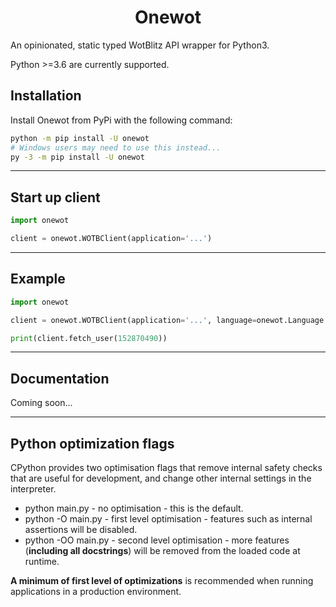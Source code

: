 <h1 align="center">Onewot</h1>
<p>
An opinionated, static typed WotBlitz API wrapper for Python3.

Python >=3.6 are currently supported.
</p>

## Installation
Install Onewot from PyPi with the following command:

```bash
python -m pip install -U onewot
# Windows users may need to use this instead...
py -3 -m pip install -U onewot
```

----

## Start up client

```py
import onewot

client = onewot.WOTBClient(application='...')
```

----

## Example

```py
import onewot

client = onewot.WOTBClient(application='...', language=onewot.Language.ENGLISH)

print(client.fetch_user(152870490))
```

----

## Documentation

Coming soon...

----

## Python optimization flags
CPython provides two optimisation flags that remove internal safety checks that are useful for development, and change other internal settings in the interpreter.

- python main.py - no optimisation - this is the default.
- python -O main.py - first level optimisation - features such as internal
    assertions will be disabled.
- python -OO main.py - second level optimisation - more features (**including
    all docstrings**) will be removed from the loaded code at runtime.

**A minimum of first level of optimizations** is recommended when running applications in a production environment.